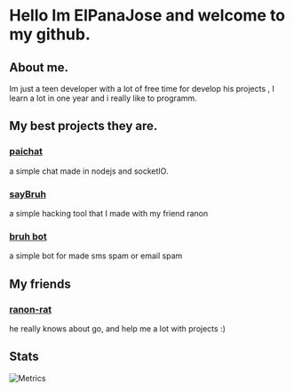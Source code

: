 # Hello Im ElPanaJose and welcome to my github.

## About me.

Im just a teen developer with a lot of free time for develop his projects , I learn a lot in one year and i really like to programm.

## My best projects they are.

<a href="https://chat-pai.herokuapp.com/"> <h3>paichat</h3> </a> a simple chat made in nodejs and socketIO.

<a href="https://github.com/ranon-rat/sayBruh"> <h3>sayBruh</h3> </a> a simple hacking tool that I made with my friend ranon
  
<a href="https://github.com/ELPanaJose/bruh-bot"><h3>bruh bot</h3></a> a simple bot for made sms spam or email spam

## My friends

<a href="https://github.com/ranon-rat"><h3>ranon-rat</h3></a> he really knows about go, and help me a lot with projects :)

## Stats
  
![Metrics](https://metrics.lecoq.io/ELPanaJose?template=classic&languages=1&languages.colors=github&languages.threshold=0%25&config.timezone=America%2FBogota)

